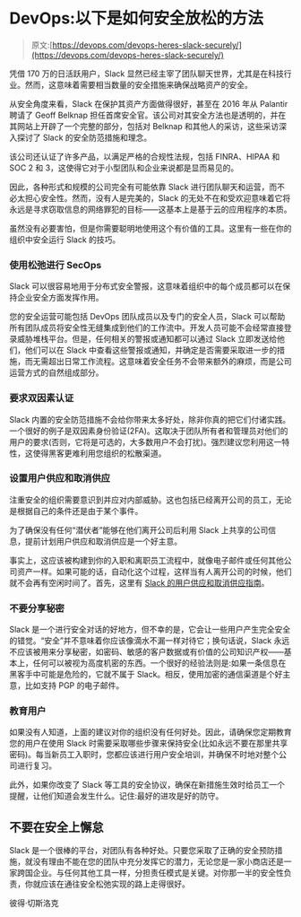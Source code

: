 # DevOps:以下是如何安全放松的方法

> 原文:[https://devops.com/devops-heres-slack-securely/](https://devops.com/devops-heres-slack-securely/)

凭借 170 万的日活跃用户，Slack 显然已经主宰了团队聊天世界，尤其是在科技行业。然而，这意味着需要相当数量的安全措施来确保战略资产的安全。

从安全角度来看，Slack 在保护其资产方面做得很好，甚至在 2016 年从 Palantir 聘请了 Geoff Belknap 担任首席安全官。该公司对其安全方法也是透明的，并在其网站上开辟了一个完整的部分，包括对 Belknap 和其他人的采访，这些采访深入探讨了 Slack 的安全防范措施和理念。

该公司还认证了许多产品，以满足严格的合规性法规，包括 FINRA、HIPAA 和 SOC 2 和 3，这使得它对于小型团队和企业来说都是显而易见的。

因此，各种形式和规模的公司完全有可能依靠 Slack 进行团队聊天和运营，而不必太担心安全性。然而，没有人是完美的，Slack 的无处不在和受欢迎意味着它将永远是寻求窃取信息的网络罪犯的目标——这基本上是基于云的应用程序的本质。

虽然没有必要害怕，但是你需要聪明地使用这个有价值的工具。这里有一些在你的组织中安全运行 Slack 的技巧。

### **使用松弛进行 SecOps**

Slack 可以很容易地用于分布式安全警报，这意味着组织中的每个成员都可以在保持企业安全方面发挥作用。

您的安全运营可能包括 DevOps 团队成员以及专门的安全人员，Slack 可以帮助所有团队成员将安全性无缝集成到他们的工作流中。开发人员可能不会经常直接登录威胁堆栈平台。但是，任何相关的警报或通知都可以通过 Slack 立即发送给他们，他们可以在 Slack 中查看这些警报或通知，并确定是否需要采取进一步的措施，而无需超出日常工作流程。这意味着安全任务不会带来额外的麻烦，而是公司运营方式的自然组成部分。

### **要求双因素认证**

Slack 内置的安全防范措施不会给你带来太多好处，除非你真的把它们付诸实践。一个很好的例子是双因素身份验证(2FA)。这取决于团队所有者和管理员对他们的用户的要求(否则，它将是可选的，大多数用户不会打扰)。强烈建议您利用这一特性，这使得黑客更难利用您组织的松散渠道。

### **设置用户供应和取消供应**

注重安全的组织需要意识到并应对内部威胁。这也包括已经离开公司的员工，无论是根据自己的条件还是由于某个事件。

为了确保没有任何“潜伏者”能够在他们离开公司后利用 Slack 上共享的公司信息，提前计划用户供应和取消供应是一个好主意。

事实上，这应该被构建到你的入职和离职员工流程中，就像电子邮件或任何其他公司资产一样。如果可能的话，自动化这个过程，这样当有人离开公司的时候，他们就不会再有空闲时间了。首先，这里有 [Slack 的用户供应和取消供应指南](https://get.slack.help/hc/en-us/articles/212572638-Manage-team-members-with-SCIM-provisioning)。

### **不要分享秘密**

Slack 是一个进行安全对话的好地方，但不幸的是，它会让一些用户产生完全安全的错觉。“安全”并不意味着你应该像滴水不漏一样对待它；换句话说，Slack 永远不应该被用来分享秘密，如密码、敏感的客户数据或有价值的公司知识产权——基本上，任何可以被视为高度机密的东西。一个很好的经验法则是:如果一条信息在黑客手中可能是危险的，它就不属于 Slack。相反，使用加密的通信渠道是个好主意，比如支持 PGP 的电子邮件。

### **教育用户**

如果没有人知道，上面的建议对你的组织没有任何好处。因此，请确保您定期教育您的用户在使用 Slack 时需要采取哪些步骤来保持安全(比如永远不要在那里共享密码)。每当新员工入职时，您都应该进行用户安全培训，并确保不时地对整个公司进行复习。

此外，如果你改变了 Slack 等工具的安全协议，确保在新措施生效时给员工一个提醒，让他们知道会发生什么。记住:最好的进攻是好的防守。

## **不要在安全上懈怠**

Slack 是一个很棒的平台，对团队有各种好处。只要您采取了正确的安全预防措施，就没有理由不能在您的团队中充分发挥它的潜力，无论您是一家小商店还是一家跨国企业。与任何其他工具一样，分担责任模式是关键。对你那一半的安全性负责，你就应该在通往安全松弛实现的路上走得很好。

彼得·切斯洛克